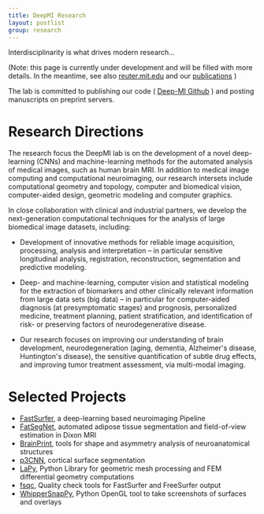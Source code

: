 ```yaml
---
title: DeepMI Research
layout: postlist
group: research
---
```


Interdisciplinarity is what drives modern research...

(Note: this page is currently under development and will be filled with more details. In the meantime, see also [reuter.mit.edu](http://reuter.mit.edu) and our [publications](/publications) )


The lab is committed to publishing our code ( [Deep-MI Github](https://github.com/deep-mi) ) and posting manuscripts on preprint servers.


# Research Directions


  The research focus the DeepMI lab is on the development of a novel deep-learning (CNNs) and machine-learning 
  methods for the automated analysis of medical images, such as human brain MRI. 
  In addition to medical image computing and computational neuroimaging, our research intersets include
   computational geometry and topology, computer and 
   biomedical vision, computer-aided design, geometric modeling and computer graphics.

<!---
- AI in Medical Imaging, Deep-Learning, Convolutional Neural Networks,
- Medical Image Computing, Computational NeuroImaging, Big Data Analysis,
- Machine Learning, Computer Vision and Graphics, Computational Statistics,
- Differential and Computational Geometry, Computational Topology,
- Human Computer Interaction, Geometric Modeling, Computer-aided Design


# Research Directions

-->

In close collaboration with clinical and industrial partners, we develop the next-generation computational techniques for the analysis of large biomedical image datasets, including:

- Development of innovative methods for reliable image acquisition, processing, analysis and interpretation – in particular sensitive longitudinal analysis, registration, reconstruction, segmentation and predictive modeling.

- Deep- and machine-learning, computer vision and statistical modeling for the extraction of biomarkers and other clinically relevant information from large data sets (big data) – in particular for computer-aided diagnosis (at presymptomatic stages) and prognosis, personalized medicine, treatment planning, patient stratification, and identification of risk- or preserving factors of neurodegenerative disease.

- Our research focuses on improving our understanding of brain development, neurodegeneration (aging, dementia, Alzheimer's disease, Huntington's disease), the sensitive quantification of subtle drug effects, and improving tumor treatment assessment, via multi-modal imaging.

# Selected Projects

 - [FastSurfer](/research/fastsurfer/), a deep-learning based neuroimaging Pipeline 
 - [FatSegNet](/research/fatsegnet/), automated adipose tissue segmentation and field-of-view estimation in Dixon MRI
 - [BrainPrint](/research/brainprint/), tools for shape and asymmetry analysis of neuroanatomical structures
 - [p3CNN](/research/spherical/), cortical surface segmentation
 - [LaPy](/LaPy/), Python Library for geometric mesh processing and FEM differential geometry computations
 - [fsqc](/fsqc/), Quality check tools for FastSurfer and FreeSurfer output
 - [WhipperSnapPy](/WhipperSnapPy/), Python OpenGL tool to take screenshots of surfaces and overlays
 

<!---
<img class="img-fluid mx-auto d-block" src="/static/img/image.jpg" alt="whatever">
 -->
